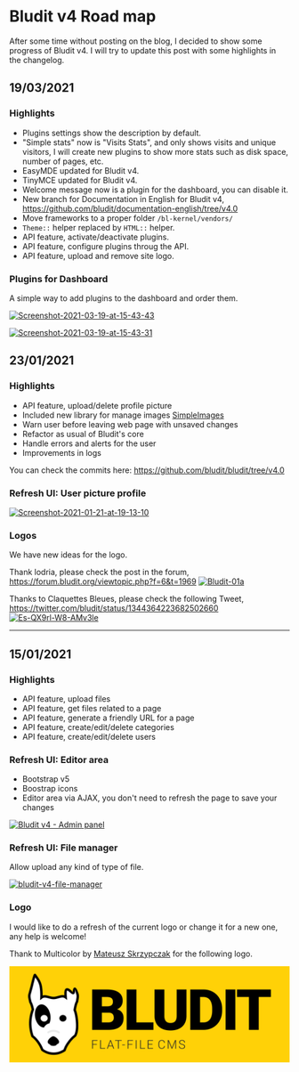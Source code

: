 # Bludit v4 Road map
<!-- date: 2021-01-15 18:00:00 -->

After some time without posting on the blog, I decided to show some progress of Bludit v4. I will try to update this post with some highlights in the changelog.

## 19/03/2021

### Highlights
- Plugins settings show the description by default.
- "Simple stats" now is "Visits Stats", and only shows visits and unique visitors, I will create new plugins to show more stats such as disk space, number of pages, etc.
- EasyMDE updated for Bludit v4.
- TinyMCE updated for Bludit v4.
- Welcome message now is a plugin for the dashboard, you can disable it.
- New branch for Documentation in English for Bludit v4, https://github.com/bludit/documentation-english/tree/v4.0
- Move frameworks to a proper folder `/bl-kernel/vendors/`
- `Theme::` helper replaced by `HTML::` helper.
- API feature, activate/deactivate plugins.
- API feature, configure plugins throug the API.
- API feature, upload and remove site logo.

### Plugins for Dashboard
A simple way to add plugins to the dashboard and order them.

<a href="https://ibb.co/5sNjzWY"><img src="https://i.ibb.co/ygwkMnh/Screenshot-2021-03-19-at-15-43-43.png" alt="Screenshot-2021-03-19-at-15-43-43" border="0" /></a>

<a href="https://ibb.co/qmwqRCz"><img src="https://i.ibb.co/h2vQKck/Screenshot-2021-03-19-at-15-43-31.png" alt="Screenshot-2021-03-19-at-15-43-31" border="0" /></a>

## 23/01/2021

### Highlights
- API feature, upload/delete profile picture
- Included new library for manage images [SimpleImages](https://github.com/claviska/SimpleImage)
- Warn user before leaving web page with unsaved changes
- Refactor as usual of Bludit's core
- Handle errors and alerts for the user
- Improvements in logs

You can check the commits here: https://github.com/bludit/bludit/tree/v4.0

### Refresh UI: User picture profile

<a href="https://ibb.co/hfvRwsF"><img src="https://i.ibb.co/JQPRgnj/Screenshot-2021-01-21-at-19-13-10.png" alt="Screenshot-2021-01-21-at-19-13-10" border="0"></a>

### Logos
We have new ideas for the logo.

Thank lodria, please check the post in the forum, https://forum.bludit.org/viewtopic.php?f=6&t=1969
<a href='https://postimg.cc/ZBbw5BHc' target='_blank'><img src='https://i.postimg.cc/ZBbw5BHc/Bludit-01a.png' border='0' alt='Bludit-01a'/></a>

Thanks to Claquettes Bleues, please check the following Tweet, https://twitter.com/bludit/status/1344364223682502660
<a href="https://ibb.co/7R0SF61"><img src="https://i.ibb.co/gPcrCBR/Es-QX9rl-W8-AMv3le.jpg" alt="Es-QX9rl-W8-AMv3le" border="0"></a>

<hr/>

## 15/01/2021

### Highlights
- API feature, upload files
- API feature, get files related to a page
- API feature, generate a friendly URL for a page
- API feature, create/edit/delete categories
- API feature, create/edit/delete users

### Refresh UI: Editor area
- Bootstrap v5
- Boostrap icons
- Editor area via AJAX, you don't need to refresh the page to save your changes

<a href="https://ibb.co/zZjzmXp"><img src="https://i.ibb.co/5LtP1rm/Screenshot-2021-01-15-at-17-48-59.png" alt="Bludit v4 - Admin panel" border="0"></a>

### Refresh UI: File manager
Allow upload any kind of type of file.

<a href="https://ibb.co/sWTpr9S"><img src="https://i.ibb.co/5KQXVhD/bludit-v4-file-manager.png" alt="bludit-v4-file-manager" border="0"></a>

### Logo
I would like to do a refresh of the current logo or change it for a new one, any help is welcome!

Thank to Multicolor by [Mateusz Skrzypczak](https://www.facebook.com/multicolorstargard) for the following logo.

<img src="https://github.com/bludit/logos/raw/master/multicolor/yello.png" alt="alternative-logo-by-mulicolor">

